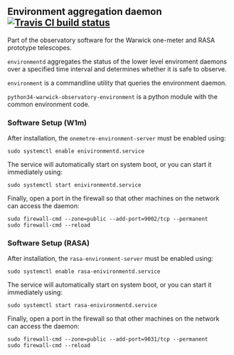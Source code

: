 ## Environment aggregation daemon [![Travis CI build status](https://travis-ci.org/warwick-one-metre/environmentd.svg?branch=master)](https://travis-ci.org/warwick-one-metre/environmentd)

Part of the observatory software for the Warwick one-meter and RASA prototype telescopes.

`environmentd` aggregates the status of the lower level enviroment daemons over a specified time interval and determines whether it is safe to observe.

`environment` is a commandline utility that queries the environment daemon.

`python34-warwick-observatory-environment` is a python module with the common environment code.

### Software Setup (W1m)

After installation, the `onemetre-environment-server` must be enabled using:
```
sudo systemctl enable enivironmentd.service
```

The service will automatically start on system boot, or you can start it immediately using:
```
sudo systemctl start enivironmentd.service
```

Finally, open a port in the firewall so that other machines on the network can access the daemon:
```
sudo firewall-cmd --zone=public --add-port=9002/tcp --permanent
sudo firewall-cmd --reload
```

### Software Setup (RASA)

After installation, the `rasa-environment-server` must be enabled using:
```
sudo systemctl enable rasa-enivironmentd.service
```

The service will automatically start on system boot, or you can start it immediately using:
```
sudo systemctl start rasa-enivironmentd.service
```

Finally, open a port in the firewall so that other machines on the network can access the daemon:
```
sudo firewall-cmd --zone=public --add-port=9031/tcp --permanent
sudo firewall-cmd --reload
```
